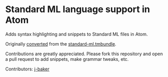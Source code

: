 # Standard ML language support in Atom

Adds syntax highlighting and snippets to Standard ML files in Atom.

Originally [converted](http://atom.io/docs/latest/converting-a-text-mate-bundle)
from the [standard-ml.tmbundle](https://github.com/textmate/standard-ml.tmbundle).

Contributions are greatly appreciated. Please fork this repository and open a
pull request to add snippets, make grammar tweaks, etc.

Contributors:
[j-baker](https://github.com/j-baker)
